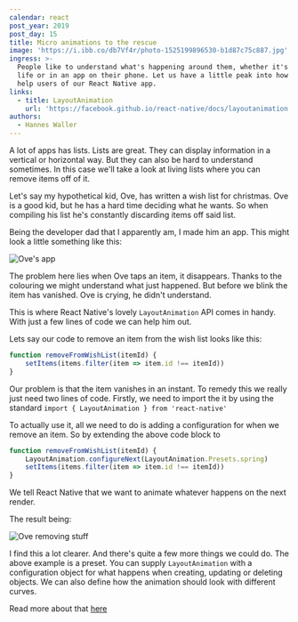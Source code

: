 ```yaml
---
calendar: react
post_year: 2019
post_day: 15
title: Micro animations to the rescue
image: 'https://i.ibb.co/db7Vf4r/photo-1525199896530-b1d87c75c887.jpg'
ingress: >-
  People like to understand what's happening around them, whether it's in real
  life or in an app on their phone. Let us have a little peak into how we can
  help users of our React Native app.
links:
  - title: LayoutAnimation
    url: 'https://facebook.github.io/react-native/docs/layoutanimation'
authors:
  - Hannes Waller
---
```

A lot of apps has lists. Lists are great. They can display information in a vertical or horizontal way. But they can also be hard to understand sometimes. In this case we'll take a look at living lists where you can remove items off of it. 

Let's say my hypothetical kid, Ove, has written a wish list for christmas. Ove is a good kid, but he has a hard time deciding what he wants. So when compiling his list he's constantly discarding items off said list. 

Being the developer dad that I apparently am, I made him an app. This might look a little something like this:

![Ove's app](https://i.ibb.co/K2XGhv4/ove.png)

The problem here lies when Ove taps an item, it disappears. Thanks to the colouring we might understand what just happened. But before we blink the item has vanished. Ove is crying, he didn't understand.

This is where React Native's lovely `LayoutAnimation` API comes in handy. With just a few lines of code we can help him out.

Lets say our code to remove an item from the wish list looks like this:

```js
function removeFromWishList(itemId) {
    setItems(items.filter(item => item.id !== itemId))
}
```

Our problem is that the item vanishes in an instant. To remedy this we really just need two lines of code. Firstly, we need to import the it by using the standard `import { LayoutAnimation } from 'react-native'`

To actually use it, all we need to do is adding a configuration for when we remove an item. So by extending the above code block to

```js
function removeFromWishList(itemId) {
    LayoutAnimation.configureNext(LayoutAnimation.Presets.spring)
    setItems(items.filter(item => item.id !== itemId))
}
```

We tell React Native that we want to animate whatever happens on the next render.

The result being:

![Ove removing stuff](https://i.ibb.co/MyHNsKN/ezgif-com-video-to-gif.gif)

I find this a lot clearer. And there's quite a few more things we could do. The above example is a preset. You can supply `LayoutAnimation` with a configuration object for what happens when creating, updating or deleting objects. We can also define how the animation should look with different curves.

Read more about that [here](https://facebook.github.io/react-native/docs/layoutanimation)
